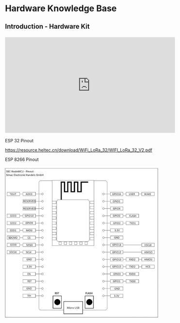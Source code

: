 # Hardware Knowledge Base


## Introduction - Hardware Kit
### 

<iframe width="560" height="315" src="https://www.youtube.com/embed/lHKjEWc8Cbw" title="YouTube video player" frameborder="0" allow="accelerometer; autoplay; clipboard-write; encrypted-media; gyroscope; picture-in-picture" allowfullscreen></iframe>

ESP 32 Pinout

https://resource.heltec.cn/download/WiFi_LoRa_32/WIFI_LoRa_32_V2.pdf


ESP 8266 Pinout 

![ESP8266 Pinout](https://raw.githubusercontent.com/tuwienubicomp/knowledgebase/main/assets/ESP8266Pinout.jpg)

